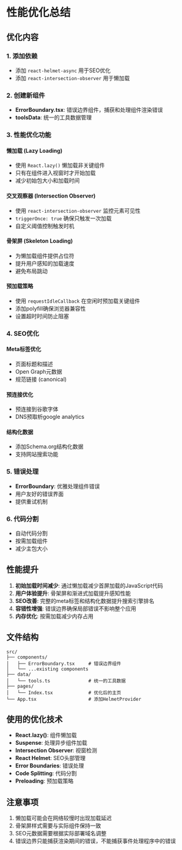 # 性能优化总结

## 优化内容

### 1. 添加依赖
- 添加 `react-helmet-async` 用于SEO优化
- 添加 `react-intersection-observer` 用于懒加载

### 2. 创建新组件
- **ErrorBoundary.tsx**: 错误边界组件，捕获和处理组件渲染错误
- **toolsData**: 统一的工具数据管理

### 3. 性能优化功能

#### 懒加载 (Lazy Loading)
- 使用 `React.lazy()` 懒加载非关键组件
- 只有在组件进入视窗时才开始加载
- 减少初始包大小和加载时间

#### 交叉观察器 (Intersection Observer)
- 使用 `react-intersection-observer` 监控元素可见性
- `triggerOnce: true` 确保只触发一次加载
- 自定义阈值控制触发时机

#### 骨架屏 (Skeleton Loading)
- 为懒加载组件提供占位符
- 提升用户感知的加载速度
- 避免布局跳动

#### 预加载策略
- 使用 `requestIdleCallback` 在空闲时预加载关键组件
- 添加polyfill确保浏览器兼容性
- 设置超时时间防止阻塞

### 4. SEO优化

#### Meta标签优化
- 页面标题和描述
- Open Graph元数据
- 规范链接 (canonical)

#### 预连接优化
- 预连接到谷歌字体
- DNS预取析google analytics

#### 结构化数据
- 添加Schema.org结构化数据
- 支持网站搜索功能

### 5. 错误处理
- **ErrorBoundary**: 优雅处理组件错误
- 用户友好的错误界面
- 提供重试机制

### 6. 代码分割
- 自动代码分割
- 按需加载组件
- 减少主包大小

## 性能提升

1. **初始加载时间减少**: 通过懒加载减少首屏加载的JavaScript代码
2. **用户体验提升**: 骨架屏和渐进式加载提升感知性能
3. **SEO改善**: 完整的meta标签和结构化数据提升搜索引擎排名
4. **容错性增强**: 错误边界确保局部错误不影响整个应用
5. **内存优化**: 按需加载减少内存占用

## 文件结构

```
src/
├── components/
│   ├── ErrorBoundary.tsx     # 错误边界组件
│   └── ...existing components
├── data/
│   └── tools.ts              # 统一的工具数据
├── pages/
│   └── Index.tsx             # 优化后的主页
└── App.tsx                   # 添加HelmetProvider
```

## 使用的优化技术

- **React.lazy()**: 组件懒加载
- **Suspense**: 处理异步组件加载
- **Intersection Observer**: 视窗检测
- **React Helmet**: SEO头部管理
- **Error Boundaries**: 错误处理
- **Code Splitting**: 代码分割
- **Preloading**: 预加载策略

## 注意事项

1. 懒加载可能会在网络较慢时出现加载延迟
2. 骨架屏样式需要与实际组件保持一致
3. SEO元数据需要根据实际部署域名调整
4. 错误边界只能捕获渲染期间的错误，不能捕获事件处理程序中的错误 